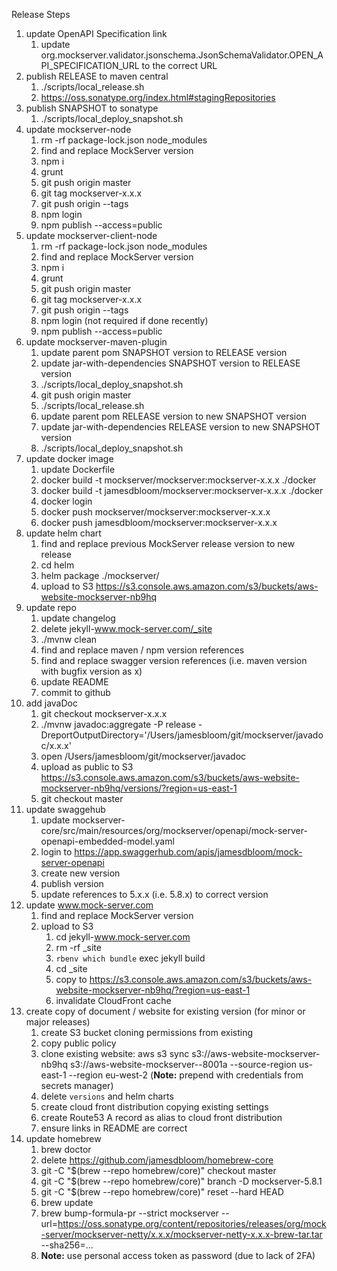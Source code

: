 Release Steps
1. update OpenAPI Specification link
   1. update org.mockserver.validator.jsonschema.JsonSchemaValidator.OPEN_API_SPECIFICATION_URL to the correct URL
1. publish RELEASE to maven central 
   1. ./scripts/local_release.sh
   1. https://oss.sonatype.org/index.html#stagingRepositories
1. publish SNAPSHOT to sonatype 
   1. ./scripts/local_deploy_snapshot.sh
1. update mockserver-node
   1. rm -rf package-lock.json node_modules
   1. find and replace MockServer version
   1. npm i
   1. grunt
   1. git push origin master
   1. git tag mockserver-x.x.x 
   1. git push origin --tags
   1. npm login
   1. npm publish --access=public
1. update mockserver-client-node
   1. rm -rf package-lock.json node_modules
   1. find and replace MockServer version
   1. npm i
   1. grunt
   1. git push origin master
   1. git tag mockserver-x.x.x 
   1. git push origin --tags
   1. npm login (not required if done recently)
   1. npm publish --access=public
1. update mockserver-maven-plugin
   1. update parent pom SNAPSHOT version to RELEASE version
   1. update jar-with-dependencies SNAPSHOT version to RELEASE version
   1. ./scripts/local_deploy_snapshot.sh
   1. git push origin master
   1. ./scripts/local_release.sh
   1. update parent pom RELEASE version to new SNAPSHOT version
   1. update jar-with-dependencies RELEASE version to new SNAPSHOT version
   1. ./scripts/local_deploy_snapshot.sh
1. update docker image
   1. update Dockerfile
   1. docker build -t mockserver/mockserver:mockserver-x.x.x ./docker
   1. docker build -t jamesdbloom/mockserver:mockserver-x.x.x ./docker
   1. docker login
   1. docker push mockserver/mockserver:mockserver-x.x.x
   1. docker push jamesdbloom/mockserver:mockserver-x.x.x
1. update helm chart
   1. find and replace previous MockServer release version to new release
   1. cd helm
   1. helm package ./mockserver/
   1. upload to S3 https://s3.console.aws.amazon.com/s3/buckets/aws-website-mockserver-nb9hq
1. update repo
   1. update changelog
   1. delete jekyll-www.mock-server.com/_site
   1. ./mvnw clean
   1. find and replace maven / npm version references
   1. find and replace swagger version references (i.e. maven version with bugfix version as x)
   1. update README
   1. commit to github
1. add javaDoc
   1. git checkout mockserver-x.x.x
   1. ./mvnw javadoc:aggregate -P release -DreportOutputDirectory='/Users/jamesbloom/git/mockserver/javadoc/x.x.x'
   1. open /Users/jamesbloom/git/mockserver/javadoc
   1. upload as public to S3 https://s3.console.aws.amazon.com/s3/buckets/aws-website-mockserver-nb9hq/versions/?region=us-east-1
   1. git checkout master
1. update swaggehub
   1. update mockserver-core/src/main/resources/org/mockserver/openapi/mock-server-openapi-embedded-model.yaml
   1. login to https://app.swaggerhub.com/apis/jamesdbloom/mock-server-openapi
   1. create new version
   1. publish version
   1. update references to 5.x.x (i.e. 5.8.x) to correct version
1. update www.mock-server.com
   1. find and replace MockServer version
   1. upload to S3
      1. cd jekyll-www.mock-server.com
      1. rm -rf _site
      1. `rbenv which bundle` exec jekyll build
      1. cd _site
      1. copy to https://s3.console.aws.amazon.com/s3/buckets/aws-website-mockserver-nb9hq/?region=us-east-1
      1. invalidate CloudFront cache
1. create copy of document / website for existing version (for minor or major releases)
   1. create S3 bucket cloning permissions from existing
   1. copy public policy
   1. clone existing website: aws s3 sync s3://aws-website-mockserver-nb9hq s3://aws-website-mockserver--8001a --source-region us-east-1 --region eu-west-2 (**Note:** prepend with credentials from secrets manager)
   1. delete `versions` and helm charts
   1. create cloud front distribution copying existing settings
   1. create Route53 A record as alias to cloud front distribution
   1. ensure links in README are correct
1. update homebrew
   1. brew doctor
   1. delete https://github.com/jamesdbloom/homebrew-core
   1. git -C "$(brew --repo homebrew/core)" checkout master
   1. git -C "$(brew --repo homebrew/core)" branch -D mockserver-5.8.1
   1. git -C "$(brew --repo homebrew/core)" reset --hard HEAD
   1. brew update
   1. brew bump-formula-pr --strict mockserver --url=https://oss.sonatype.org/content/repositories/releases/org/mock-server/mockserver-netty/x.x.x/mockserver-netty-x.x.x-brew-tar.tar --sha256=...
   1. **Note:** use personal access token as password (due to lack of 2FA)